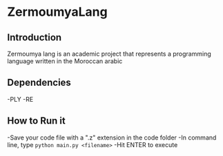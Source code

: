 # ZermoumyaLang
## Introduction
Zermoumya lang is an academic project that represents a programming language written in the Moroccan arabic
## Dependencies
-PLY
-RE
## How to Run it
-Save your code file with a ".z" extension in the code folder
-In command line, type ```python main.py <filename>```
-Hit ENTER to execute
